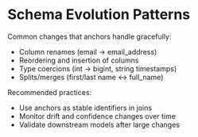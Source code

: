 # Schema Evolution Patterns

Common changes that anchors handle gracefully:
- Column renames (email → email_address)
- Reordering and insertion of columns
- Type coercions (int → bigint, string timestamps)
- Splits/merges (first/last name ↔ full_name)

Recommended practices:
- Use anchors as stable identifiers in joins
- Monitor drift and confidence changes over time
- Validate downstream models after large changes

